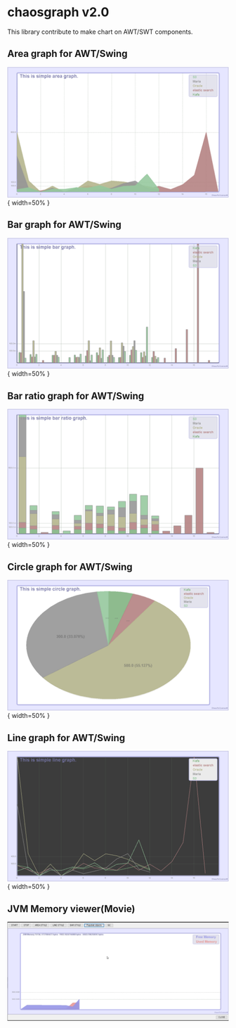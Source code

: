 # chaosgraph v2.0
This library contribute to make chart on AWT/SWT components.

## Area graph for AWT/Swing
![screenshot_20200923-01](./pic/AREA.png) { width=50% }

## Bar graph for AWT/Swing
![screenshot_20200923-02](./pic/BAR.png){ width=50% }

## Bar ratio graph for AWT/Swing
![screenshot_20200923-03](./pic/BAR_RATIO.png){ width=50% }

## Circle graph for AWT/Swing
![screenshot_20200923-04](./pic/CIRCLE.png){ width=50% }

## Line graph for AWT/Swing
![screenshot_20200923-05](./pic/LINE.png){ width=50% }


## JVM Memory viewer(Movie)
[![IMAGE ALT TEXT](./pic/JVM_Memory_Viewer.png)](./pic/JVM_Memory_Viewer.mp4 "JVM Memory")  